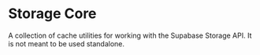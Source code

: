 # Storage Core

A collection of cache utilities for working with the Supabase Storage API. It is not meant to be used standalone.
